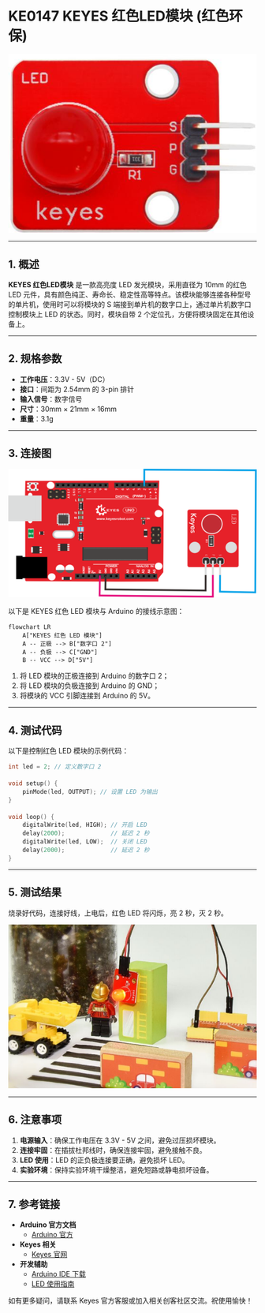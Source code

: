 # KE0147 KEYES 红色LED模块 (红色环保)

![image-20250318081644508](media/image-20250318081644508.png)

---

## 1. 概述
**KEYES 红色LED模块** 是一款高亮度 LED 发光模块，采用直径为 10mm 的红色 LED 元件，具有颜色纯正、寿命长、稳定性高等特点。该模块能够连接各种型号的单片机，使用时可以将模块的 S 端接到单片机的数字口上，通过单片机数字口控制模块上 LED 的状态。同时，模块自带 2 个定位孔，方便将模块固定在其他设备上。

---

## 2. 规格参数
- **工作电压**：3.3V - 5V（DC）  
- **接口**：间距为 2.54mm 的 3-pin 排针  
- **输入信号**：数字信号  
- **尺寸**：30mm × 21mm × 16mm  
- **重量**：3.1g  

---

## 3. 连接图

![image-20250318081657641](media/image-20250318081657641.png)

以下是 KEYES 红色 LED 模块与 Arduino 的接线示意图：

```mermaid
flowchart LR
    A["KEYES 红色 LED 模块"] 
    A -- 正极 --> B["数字口 2"]
    A -- 负极 --> C["GND"]
    B -- VCC --> D["5V"]
```

1. 将 LED 模块的正极连接到 Arduino 的数字口 2；  
2. 将 LED 模块的负极连接到 Arduino 的 GND；  
3. 将模块的 VCC 引脚连接到 Arduino 的 5V。

---

## 4. 测试代码
以下是控制红色 LED 模块的示例代码：

```cpp
int led = 2; // 定义数字口 2

void setup() {
    pinMode(led, OUTPUT); // 设置 LED 为输出
}

void loop() {
    digitalWrite(led, HIGH); // 开启 LED
    delay(2000);             // 延迟 2 秒
    digitalWrite(led, LOW);  // 关闭 LED
    delay(2000);             // 延迟 2 秒
}
```

---

## 5. 测试结果
烧录好代码，连接好线，上电后，红色 LED 将闪烁，亮 2 秒，灭 2 秒。

![image-20250319104736161](media/image-20250319104736161.png)

---

## 6. 注意事项
1. **电源输入**：确保工作电压在 3.3V - 5V 之间，避免过压损坏模块。  
2. **连接牢固**：在插拔杜邦线时，确保连接牢固，避免接触不良。  
3. **LED 使用**：LED 的正负极连接要正确，避免损坏 LED。  
4. **实验环境**：保持实验环境干燥整洁，避免短路或静电损坏设备。

---

## 7. 参考链接
- **Arduino 官方文档**  
  - [Arduino 官方](https://www.arduino.cc/)  
- **Keyes 相关**  
  - [Keyes 官网](http://www.keyes-robot.com/)  
- **开发辅助**  
  - [Arduino IDE 下载](https://www.arduino.cc/en/software)  
  - [LED 使用指南](https://learn.adafruit.com/leds)  

如有更多疑问，请联系 Keyes 官方客服或加入相关创客社区交流。祝使用愉快！